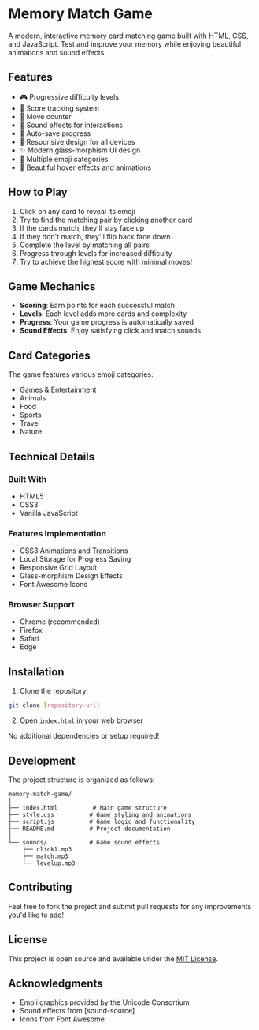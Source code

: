 # Memory Match Game

A modern, interactive memory card matching game built with HTML, CSS, and JavaScript. Test and improve your memory while enjoying beautiful animations and sound effects.

## Features

- 🎮 Progressive difficulty levels
- 🎯 Score tracking system
- 🔄 Move counter
- 🎵 Sound effects for interactions
- 💾 Auto-save progress
- 📱 Responsive design for all devices
- ✨ Modern glass-morphism UI design
- 🎨 Multiple emoji categories
- 🌈 Beautiful hover effects and animations

## How to Play

1. Click on any card to reveal its emoji
2. Try to find the matching pair by clicking another card
3. If the cards match, they'll stay face up
4. If they don't match, they'll flip back face down
5. Complete the level by matching all pairs
6. Progress through levels for increased difficulty
7. Try to achieve the highest score with minimal moves!

## Game Mechanics

- **Scoring**: Earn points for each successful match
- **Levels**: Each level adds more cards and complexity
- **Progress**: Your game progress is automatically saved
- **Sound Effects**: Enjoy satisfying click and match sounds

## Card Categories

The game features various emoji categories:
- Games & Entertainment
- Animals
- Food
- Sports
- Travel
- Nature

## Technical Details

### Built With
- HTML5
- CSS3
- Vanilla JavaScript

### Features Implementation
- CSS3 Animations and Transitions
- Local Storage for Progress Saving
- Responsive Grid Layout
- Glass-morphism Design Effects
- Font Awesome Icons

### Browser Support
- Chrome (recommended)
- Firefox
- Safari
- Edge

## Installation

1. Clone the repository:
```bash
git clone [repository-url]
```

2. Open `index.html` in your web browser

No additional dependencies or setup required!

## Development

The project structure is organized as follows:

```
memory-match-game/
│
├── index.html          # Main game structure
├── style.css          # Game styling and animations
├── script.js          # Game logic and functionality
├── README.md          # Project documentation
│
└── sounds/            # Game sound effects
    ├── click1.mp3
    ├── match.mp3
    └── levelup.mp3
```

## Contributing

Feel free to fork the project and submit pull requests for any improvements you'd like to add!

## License

This project is open source and available under the [MIT License](LICENSE).

## Acknowledgments

- Emoji graphics provided by the Unicode Consortium
- Sound effects from [sound-source]
- Icons from Font Awesome 